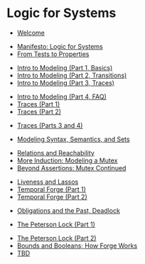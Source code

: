 # Logic for Systems

- [Welcome](./chapters/welcome.md)

<!-- Week 1 -->
- [Manifesto: Logic for Systems](./chapters/manifesto/manifesto.md)
- [From Tests to Properties](./chapters/properties/properties.md)

<!-- Week 2 -->
- [Intro to Modeling (Part 1, Basics)](./chapters/intro_modeling/intro_modeling_1.md)
- [Intro to Modeling (Part 2, Transitions)](./chapters/intro_modeling/intro_modeling_2.md)
- [Intro to Modeling (Part 3, Traces)](./chapters/intro_modeling/intro_modeling_3.md)

<!-- Week 3 -->
- [Intro to Modeling (Part 4, FAQ)](./chapters/intro_modeling/intro_modeling_4.md)
- [Traces (Part 1)](./chapters/finite_and_inductive/finite_and_inductive_1.md)
- [Traces (Part 2)](./chapters/finite_and_inductive/finite_and_inductive_2.md)

<!-- Week 4 -->
- [Traces (Parts 3 and 4)](./chapters/finite_and_inductive/finite_and_inductive_3.md)

<!-- Week 5 (right after long weekend -->
- [Modeling Syntax, Semantics, and Sets](./chapters/sets-and-boolean-logic/modeling-booleans-1.md)

<!-- Week 6 -->
- [Relations and Reachability](./chapters/sets-and-boolean-logic/reachability.md)
- [More Induction: Modeling a Mutex](./chapters/sets-and-boolean-logic/sets-induction-mutex.md)
- [Beyond Assertions: Mutex Continued](./chapters/sets-and-boolean-logic/sets-beyond-assertions.md)


<!-- Week 7 -->
- [Liveness and Lassos](./chapters/temporal/liveness_and_lassos.md)
- [Temporal Forge (Part 1)](./chapters/temporal/temporal_operators.md)
- [Temporal Forge (Part 2)](./chapters/temporal/temporal_operators_2.md)


<!-- Week 8 -->

<!-- 
./chapters/temporal/fixing_lock_temporal.md
./chapters/solvers/bounds_booleans_how_forge_works.md
-->
- [Obligations and the Past, Deadlock](./chapters/temporal/obligations_past.md)
<!-- Wednesday was going over the Prim's model example -->
- [The Peterson Lock (Part 1)](./chapters/temporal/fixing_lock_temporal.md)


<!-- Week 9 -->
- [The Peterson Lock (Part 2)](./chapters/temporal/fixing_lock_temporal.md)
- [Bounds and Booleans; How Forge Works]()
- [TBD]()

<!-- SPRING BREAK -->

<!--

- [Domain-Specific Modeling](./chapters/dom_spec.md)
- [Froglet]()
- [Relations]()
- [Temporal Modeling](./chapters/temporal.md)
- [Glossary](./appendix/glossary.md)
- [Error Gallery](./appendix/errors.md) -->


